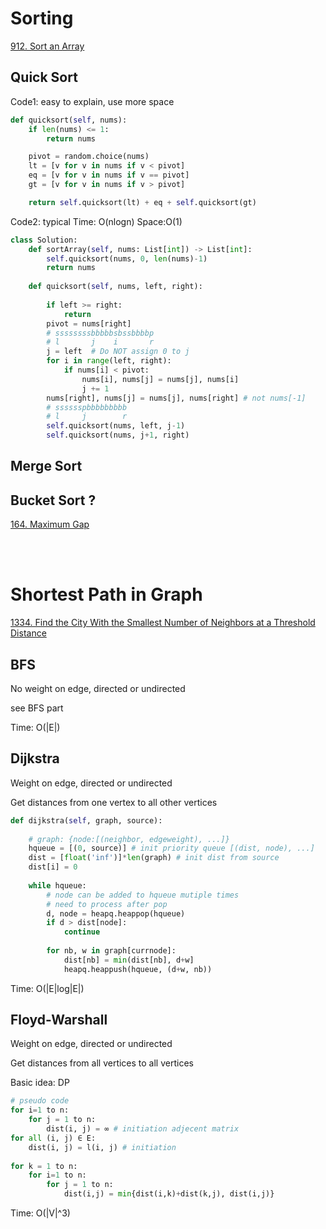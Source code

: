 # Sorting 

[912. Sort an Array](https://leetcode.com/problems/sort-an-array/)

## Quick Sort

Code1: easy to explain, use more space
```python
def quicksort(self, nums):
    if len(nums) <= 1:
        return nums

    pivot = random.choice(nums)
    lt = [v for v in nums if v < pivot]
    eq = [v for v in nums if v == pivot]
    gt = [v for v in nums if v > pivot]

    return self.quicksort(lt) + eq + self.quicksort(gt)
```

Code2: typical
Time: O(nlogn) Space:O(1)
```python
class Solution:
    def sortArray(self, nums: List[int]) -> List[int]:
        self.quicksort(nums, 0, len(nums)-1)
        return nums
    
    def quicksort(self, nums, left, right):
    
        if left >= right:
            return 
        pivot = nums[right]
        # ssssssssbbbbbsbssbbbbp
        # l       j    i       r
        j = left  # Do NOT assign 0 to j
        for i in range(left, right): 
            if nums[i] < pivot:
                nums[i], nums[j] = nums[j], nums[i]
                j += 1
        nums[right], nums[j] = nums[j], nums[right] # not nums[-1]
        # sssssspbbbbbbbbb
        # l     j        r
        self.quicksort(nums, left, j-1)
        self.quicksort(nums, j+1, right)
```

## Merge Sort

## Bucket Sort ?

[164. Maximum Gap](https://leetcode.com/problems/maximum-gap/)



<br></br>

# Shortest Path in Graph

[1334. Find the City With the Smallest Number of Neighbors at a Threshold Distance](https://leetcode.com/problems/find-the-city-with-the-smallest-number-of-neighbors-at-a-threshold-distance/)

## BFS

No weight on edge, directed or undirected

see BFS part

Time: O(|E|)

## Dijkstra

Weight on edge, directed or undirected

Get distances from one vertex to all other vertices

```python
def dijkstra(self, graph, source):
    
    # graph: {node:[(neighbor, edgeweight), ...]}
    hqueue = [(0, source)] # init priority queue [(dist, node), ...]
    dist = [float('inf')]*len(graph) # init dist from source
    dist[i] = 0
    
    while hqueue:
        # node can be added to hqueue mutiple times
        # need to process after pop 
        d, node = heapq.heappop(hqueue)
        if d > dist[node]: 
            continue
        
        for nb, w in graph[currnode]:
            dist[nb] = min(dist[nb], d+w]
            heapq.heappush(hqueue, (d+w, nb))
```

Time: O(|E|log|E|)


## Floyd-Warshall 

Weight on edge, directed or undirected

Get distances from all vertices to all vertices

Basic idea: DP

```python
# pseudo code
for i=1 to n: 
    for j = 1 to n:
        dist(i, j) = ∞ # initiation adjecent matrix
for all (i, j) ∈ E:
    dist(i, j) = l(i, j) # initiation
    
for k = 1 to n:
    for i=1 to n: 
        for j = 1 to n:
            dist(i,j) = min{dist(i,k)+dist(k,j), dist(i,j)}
```
Time: O(|V|^3)